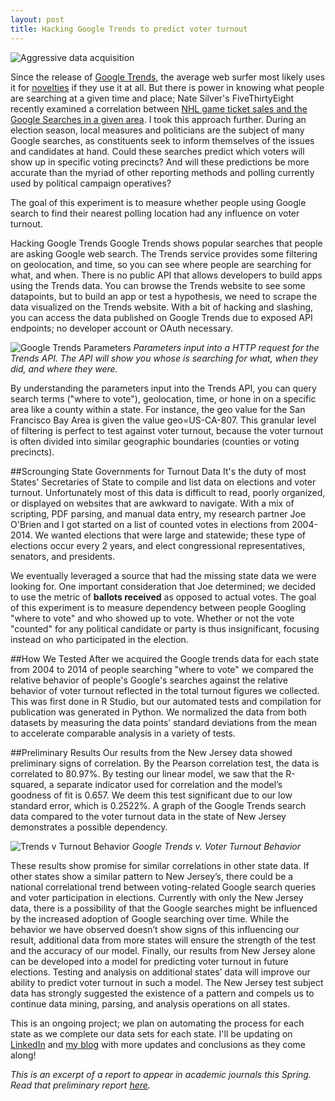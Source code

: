 ```yaml
---
layout: post
title: Hacking Google Trends to predict voter turnout
---
```


![Aggressive data acquisition](http://aaronsdevera.com/public/img/post_img/2016-01-25-hacking-google-trends.png "Aggressive data acquisition")

Since the release of [Google Trends](https://www.google.com/trends/), the average web surfer most likely uses it for [novelties](http://www.google.com/trends/2014/) if they use it at all. But there is power in knowing what people are searching at a given time and place; Nate Silver's FiveThirtyEight recently examined a correlation between [NHL game ticket sales and the Google Searches in a given area](http://fivethirtyeight.com/datalab/how-google-searches-can-predict-hockey-ticket-sales/). I took this approach further. During an election season, local measures and politicians are the subject of many Google searches, as constituents  seek to inform themselves of the issues and candidates at hand. Could these searches predict which voters will show up in specific voting precincts? And will these predictions be more accurate than the myriad of other reporting methods and polling currently used by political campaign operatives?

The goal of this experiment is to measure whether people using Google search to find their nearest polling location had any influence on voter turnout.

Hacking Google Trends
Google Trends shows popular searches that people are asking Google web search. The Trends service provides some filtering on geolocation, and time, so you can see where people are searching for what, and when. There is no public API that allows developers to build apps using the Trends data. You can browse the Trends website to see some datapoints, but to build an app or test a hypothesis, we need to scrape the data visualized on the Trends website. With a bit of hacking and slashing, you can access the data published on Google Trends due to exposed API endpoints; no developer account or OAuth necessary. 

![Google Trends Parameters](http://aaronsdevera.com/public/img/post_img/2016-01-25-hacking-google-trends-2.png "Google Trends Parameters")
*Parameters input into a HTTP request for the Trends API. The API will show you whose is searching for what, when they did, and where they were.*

By understanding the parameters input into the Trends API, you can query search terms ("where to vote"), geolocation, time, or hone in on a specific area like a county within a state. For instance, the geo value for the San Francisco Bay Area is given the value geo=US-CA-807. This granular level of filtering is perfect to test against voter turnout, because the voter turnout is often divided into similar geographic boundaries (counties or voting precincts). 

##Scrounging State Governments for Turnout Data
It's the duty of most States' Secretaries of State to compile and list data on elections and voter turnout. Unfortunately most of this data is difficult to read, poorly organized, or displayed on websites that are awkward to navigate. With a mix of scripting, PDF parsing, and manual data entry, my research partner Joe O'Brien and I got started on a list of counted votes in elections from 2004-2014. We wanted elections that were large and statewide; these type of elections occur every 2 years, and elect congressional representatives, senators, and presidents.

We eventually leveraged a source that had the missing state data we were looking for. One important consideration that Joe determined; we decided to use the metric of **ballots received** as opposed to actual votes. The goal of this experiment is to measure dependency between people Googling "where to vote" and who showed up to vote. Whether or not the vote "counted" for any political candidate or party is thus insignificant, focusing instead on who participated in the election.

##How We Tested
After we acquired the Google trends data for each state from 2004 to 2014 of people searching "where to vote" we compared the relative behavior of people's Google's searches against the relative behavior of voter turnout reflected in the total turnout figures we collected. This was first done in R Studio, but our automated tests and compilation for publication was generated in Python. We normalized the data from both datasets by measuring the data points’ standard deviations from the mean to accelerate comparable analysis in a variety of tests.

##Preliminary Results
Our results from the New Jersey data showed preliminary signs of correlation. By the Pearson correlation test, the data is correlated to 80.97%. By testing our linear model, we saw that the R-squared, a separate indicator used for correlation and the model’s goodness of fit is 0.657. We deem this test significant due to our low standard error, which is 0.2522%. A graph of the Google Trends search data compared to the voter turnout data in the state of New Jersey demonstrates a possible dependency.

![Trends v Turnout Behavior](http://aaronsdevera.com/public/img/post_img/2016-01-25-hacking-google-trends-4.jpg "Trends v Turnout Behavior")
*Google Trends v. Voter Turnout Behavior*

These results show promise for similar correlations in other state data. If other states show a similar pattern to New Jersey’s, there could be a national correlational trend between voting-related Google search queries and voter participation in elections. Currently with only the New Jersey data, there is a possibility of that the Google searches might be influenced by the increased adoption of Google searching over time. While the behavior we have observed doesn’t show signs of this influencing our result, additional data from more states will ensure the strength of the test and the accuracy of our model. Finally, our results from New Jersey alone can be developed into a model for predicting voter turnout in future elections. Testing and analysis on additional states’ data will improve our ability to predict voter turnout in such a model. The New Jersey test subject data has strongly suggested the existence of a pattern and compels us to continue data mining, parsing, and analysis operations on all states. 

This is an ongoing project; we plan on automating the process for each state as we complete our data sets for each state. I'll be updating on [LinkedIn](http://linkedin.com/in/aaronsdevera) and [my blog](http://aaronsdevera.com) with more updates and conclusions as they come along!

*This is an excerpt of a report to appear in academic journals this Spring. Read that preliminary report [here](http://aaronsdevera.com/public/files/01252016/hacking_google_report.pdf).*